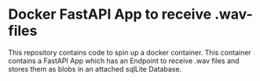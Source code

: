 # Docker FastAPI App to receive .wav-files
This repository contains code to spin up a docker container. This container contains a FastAPI App which has an Endpoint to receive .wav files and stores them as blobs in an attached sqlLite Database.